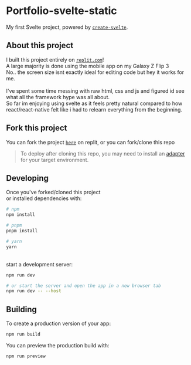# Portfolio-svelte-static

My first Svelte project, powered by [`create-svelte`](https://github.com/sveltejs/kit/tree/master/packages/create-svelte).

## About this project

I built this project entirely on [`replit.com`](https://replit.com)! <br>
A large majority is done using the mobile app on my Galaxy Z Flip 3 <br>
No.. the screen size isnt exactly ideal for editing code but hey it works for me.<br>
<br>
I've spent some time messing with raw html, css and js and figured id see what all the framework hype was all about.<br>
So far im enjoying using svelte as it feels pretty natural compared to how react/react-native felt like i had to relearn everything from the beginning.

## Fork this project

You can fork the project [`here`](https://replit.com/@JustinKulczyski/Portfolio-static) on replit, or you can fork/clone this repo <br>
> To deploy after cloning this repo, you may need to install an [adapter](https://kit.svelte.dev/docs/adapters) for your target environment.

## Developing

Once you've forked/cloned this project <br>
or installed dependencies with:
```bash
# npm
npm install

# pnpm
pnpm install

# yarn
yarn
```
<br>
start a development server:

```bash
npm run dev

# or start the server and open the app in a new browser tab
npm run dev -- --host
```

## Building

To create a production version of your app:

```bash
npm run build
```

You can preview the production build with:

```bash
npm run preview
```


